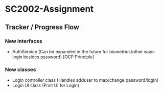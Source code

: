 # SC2002-Assignment

## Tracker / Progress Flow

### New interfaces
- AuthService (Can be expanded in the future for biometrics/other ways login besides password) [OCP Principle]<br/>

### New classes
- Login controller class (Handles adduser to map/change password/login) <br/>
- Login UI class (Print UI for Login)
